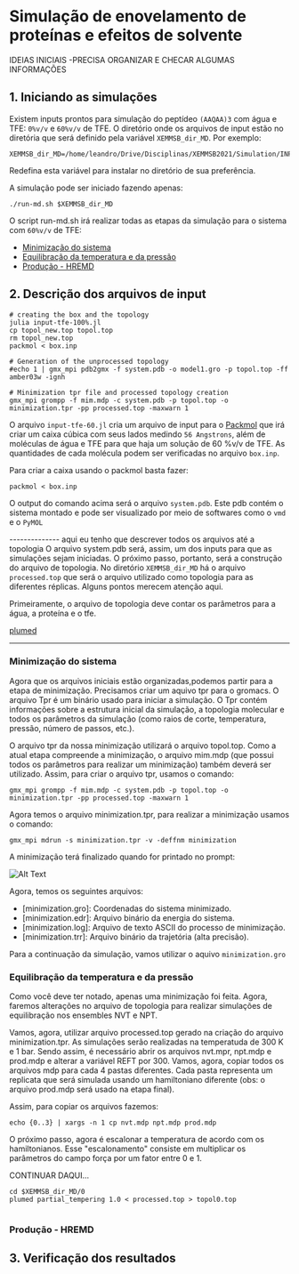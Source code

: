 # Simulação de enovelamento de proteínas e efeitos de solvente

IDEIAS INICIAIS -PRECISA ORGANIZAR E CHECAR ALGUMAS INFORMAÇÕES

## 1. Iniciando as simulações

Existem inputs prontos para simulação do peptídeo `(AAQAA)3` com água e TFE: `0%v/v` e `60%v/v` de TFE. O diretório onde os arquivos de input estão no diretória que será definido pela variável `XEMMSB_dir_MD`. Por exemplo:

```
XEMMSB_dir_MD=/home/leandro/Drive/Disciplinas/XEMMSB2021/Simulation/INPUTS/AAQAA_60vv
```
Redefina esta variável para instalar no diretório de sua preferência.

A simulação pode ser iniciado fazendo apenas:
```
./run-md.sh $XEMMSB_dir_MD
```
O script run-md.sh irá realizar todas as etapas da simulação para o sistema com `60%v/v` de TFE:

* [Minimização do sistema](#min)
* [Equilibração da temperatura e da pressão](#equi)
* [Produção - HREMD](#prod)



## 2. Descrição dos arquivos de input



```
# creating the box and the topology
julia input-tfe-100%.jl
cp topol_new.top topol.top
rm topol_new.top
packmol < box.inp

# Generation of the unprocessed topology
#echo 1 | gmx_mpi pdb2gmx -f system.pdb -o model1.gro -p topol.top -ff amber03w -ignh

# Minimization tpr file and processed topology creation
gmx_mpi grompp -f mim.mdp -c system.pdb -p topol.top -o minimization.tpr -pp processed.top -maxwarn 1
```


O arquivo `input-tfe-60.jl` cria um arquivo de input para o [Packmol](http://leandro.iqm.unicamp.br/m3g/packmol/home.shtml) que irá criar um caixa cúbica com seus lados medindo `56 Angstrons`, além de moléculas de água e TFE para que haja um solução de 60 %v/v de TFE. As quantidades de cada molécula podem ser verificadas no arquivo `box.inp`.

Para criar a caixa usando o packmol basta fazer:
```
packmol < box.inp
```

O output do comando acima será o arquivo `system.pdb`. Este pdb contém o sistema montado e pode ser visualizado por meio de softwares como o `vmd` e o `PyMOL`

-------------- aqui eu tenho que descrever todos os arquivos até a topologia
O arquivo system.pdb será, assim, um dos inputs para que as simulações sejam iniciadas. O próximo passo, portanto, será a construção do arquivo de topologia. No diretório `XEMMSB_dir_MD` há o arquivo `processed.top` que será o arquivo utilizado como topologia para as diferentes réplicas. Alguns pontos merecem atenção aqui.

Primeiramente, o arquivo de topologia deve contar os parâmetros para a água, a proteína e o tfe. 

[plumed](https://www.plumed.org/doc-v2.6/user-doc/html/hrex.html)



----------------------------------------



### <a name="min"></a>Minimização do sistema
Agora que os arquivos iniciais estão organizadas,podemos partir para a etapa de minimização. Precisamos criar um aquivo tpr para o gromacs. O arquivo Tpr é um binário usado para iniciar a simulação. O Tpr contém informações sobre a estrutura inicial da simulação, a topologia molecular e todos os parâmetros da simulação (como raios de corte, temperatura, pressão, número de passos, etc.).

O arquivo tpr da nossa minimização utilizará o arquivo topol.top. Como a atual etapa compreende a minimização, o arquivo mim.mdp (que possui todos os parâmetros para realizar um minimização) também deverá ser utilizado. Assim, para criar o arquivo tpr, usamos o comando:

```
gmx_mpi grompp -f mim.mdp -c system.pdb -p topol.top -o minimization.tpr -pp processed.top -maxwarn 1
```
Agora temos o arquivo minimization.tpr, para realizar a minimização usamos o comando:

```
gmx_mpi mdrun -s minimization.tpr -v -deffnm minimization

```
A minimização terá finalizado quando for printado no prompt:

![Alt Text](https://github.com/viniciuspiccoli/XEMMSB2021/tree/main/Simulation/figs/fim_minimizacao.png)

Agora, temos os seguintes arquivos:

* [minimization.gro]: Coordenadas do sistema minimizado. 
* [minimization.edr]: Arquivo binário da energia do sistema.
* [minimization.log]: Arquivo de texto ASCII do processo de minimização. 
* [minimization.trr]: Arquivo binário da trajetória (alta precisão).

Para a continuação da simulação, vamos utilizar o aquivo `minimization.gro`

### <a name="equi"></a>Equilibração da temperatura e da pressão

Como você deve ter notado, apenas uma minimização foi feita. Agora, faremos alterações no arquivo de topologia para realizar simulações de equilibração nos ensembles NVT e NPT.

Vamos, agora, utilizar arquivo processed.top gerado na criação do arquivo minimization.tpr. As simulações serão realizadas na temperatuda de 300 K e 1 bar. Sendo assim, é necessário abrir os arquivos nvt.mpr, npt.mdp e prod.mdp e alterar a variável REFT por 300. Vamos, agora, copiar todos os arquivos mdp para cada 4 pastas diferentes. Cada pasta representa um replicata que será simulada usando um hamiltoniano diferente (obs: o arquivo prod.mdp será usado na etapa final).

Assim, para copiar os arquivos fazemos:
```
echo {0..3} | xargs -n 1 cp nvt.mdp npt.mdp prod.mdp
```
O próximo passo, agora é escalonar a temperatura de acordo com os hamiltonianos.
Esse "escalonamento" consiste em multiplicar os parâmetros do campo força por um fator entre 0 e 1.

CONTINUAR DAQUI...


```
cd $XEMMSB_dir_MD/0
plumed partial_tempering 1.0 < processed.top > topol0.top
   
```
  



### <a name="prod"></a>Produção - HREMD




## 3. Verificação dos resultados































































































































































































